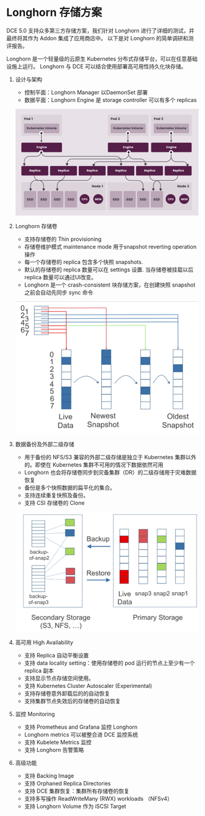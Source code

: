 # Longhorn 存储方案

DCE 5.0 支持众多第三方存储方案，我们针对 Longhorn 进行了详细的测试，并最终将其作为 Addon 集成了应用商店中。
以下是对 Longhorn 的简单调研和测评报告。

Longhorn 是一个轻量级的云原生 Kubernetes 分布式存储平台，可以在任意基础设施上运行。
Longhorn 与 DCE 可以结合使用部署高可用性持久化块存储。

1. 设计与架构

    - 控制平面：Longhorn Manager 以DaemonSet 部署
    - 数据平面：Longhorn Engine 是 storage controller 可以有多个 replicas

    ![架构图](../images/long-archi.png)

1. Longhorn 存储卷

    - 支持存储卷的 Thin provisioning
    - 存储卷维护模式 maintenance mode 用于snapshot reverting operation操作
    - 每一个存储卷的 replica 包含多个快照 snapshots.
    - 默认的存储卷的 replica 数量可以在 settings 设置. 当存储卷被挂载以后 replica 数量可以通过UI改变。
    - Longhorn 是一个 crash-consistent 块存储方案，在创建快照 snapshot 之前会自动先同步 sync 命令

    ![存储卷](../images/long-volume.png)

1. 数据备份及外部二级存储

    - 用于备份的 NFS/S3 兼容的外部二级存储是独立于 Kubernetes 集群以外的。即使在 Kubernetes 集群不可用的情况下数据依然可用
    - Longhorn 也会将存储卷同步到灾备集群（DR）的二级存储用于灾难数据恢复
    - 备份是多个快照数据的扁平化的集合。
    - 支持连续重复快照及备份。
    - 支持 CSI 存储卷的 Clone

    ![数据备份](../images/long-backup.png)

1. 高可用 High Availability

    - 支持 Replica 自动平衡设置
    - 支持 data locality setting：使用存储卷的 pod 运行的节点上至少有一个 replica 副本
    - 支持显示节点存储空间使用。
    - 支持 Kubernetes Cluster Autoscaler (Experimental)
    - 支持存储卷意外卸载后的的自动恢复
    - 支持集群节点失效后的存储卷的自动恢复

1. 监控 Monitoring

    - 支持 Prometheus and Grafana 监控 Longhorn
    - Longhorn metrics 可以被整合进 DCE 监控系统
    - 支持 Kubelete Metrics 监控
    - 支持 Longhorn 告警策略

1. 高级功能

    - 支持 Backing Image
    - 支持 Orphaned Replica Directories
    - 支持 DCE 集群恢复：集群所有存储卷的恢复
    - 支持多写操作 ReadWriteMany (RWX) workloads （NFSv4）
    - 支持 Longhorn Volume 作为 iSCSI Target
